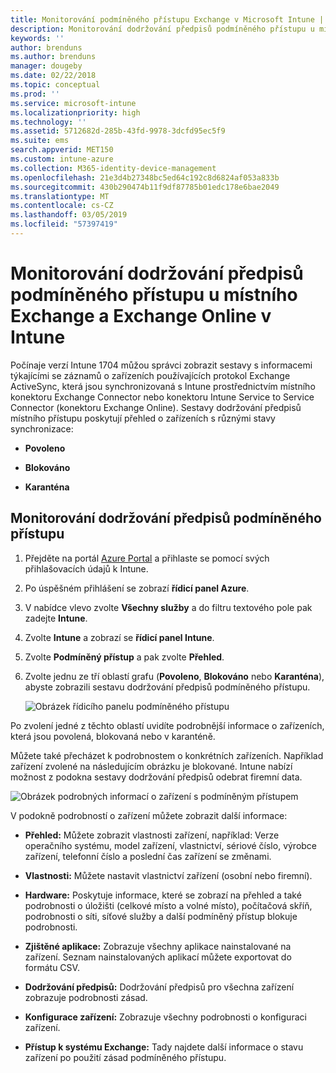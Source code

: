 ```yaml
---
title: Monitorování podmíněného přístupu Exchange v Microsoft Intune | Microsoft Intune
description: Monitorování dodržování předpisů podmíněného přístupu u místního Exchange a Exchange Online prostřednictvím portálu Intune Azure Portal.
keywords: ''
author: brenduns
ms.author: brenduns
manager: dougeby
ms.date: 02/22/2018
ms.topic: conceptual
ms.prod: ''
ms.service: microsoft-intune
ms.localizationpriority: high
ms.technology: ''
ms.assetid: 5712682d-285b-43fd-9978-3dcfd95ec5f9
ms.suite: ems
search.appverid: MET150
ms.custom: intune-azure
ms.collection: M365-identity-device-management
ms.openlocfilehash: 21e3d4b27348bc5ed64c192c8d6824af053a833b
ms.sourcegitcommit: 430b290474b11f9df87785b01edc178e6bae2049
ms.translationtype: MT
ms.contentlocale: cs-CZ
ms.lasthandoff: 03/05/2019
ms.locfileid: "57397419"
---
```

# <a name="monitor-conditional-access-compliance-for-on-premises-exchange-and-exchange-online-in-intune"></a>Monitorování dodržování předpisů podmíněného přístupu u místního Exchange a Exchange Online v Intune

Počínaje verzí Intune 1704 můžou správci zobrazit sestavy s informacemi týkajícími se záznamů o zařízeních používajících protokol Exchange ActiveSync, která jsou synchronizovaná s Intune prostřednictvím místního konektoru Exchange Connector nebo konektoru Intune Service to Service Connector (konektoru Exchange Online). Sestavy dodržování předpisů místního přístupu poskytují přehled o zařízeních s různými stavy synchronizace:

-   **Povoleno**

-   **Blokováno**

-   **Karanténa**

## <a name="to-monitor-conditional-access-compliance"></a>Monitorování dodržování předpisů podmíněného přístupu

1.  Přejděte na portál [Azure Portal](https://portal.azure.com/) a přihlaste se pomocí svých přihlašovacích údajů k Intune.

2.  Po úspěšném přihlášení se zobrazí **řídicí panel Azure**.

3.  V nabídce vlevo zvolte **Všechny služby** a do filtru textového pole pak zadejte **Intune**.

4.  Zvolte **Intune** a zobrazí se **řídicí panel Intune**.

5.  Zvolte **Podmíněný přístup** a pak zvolte **Přehled**.

6.  Zvolte jednu ze tří oblastí grafu (**Povoleno**, **Blokováno** nebo **Karanténa**), abyste zobrazili sestavu dodržování předpisů podmíněného přístupu.

    ![Obrázek řídicího panelu podmíněného přístupu](./media/CA-reporting-intune-1.png)

Po zvolení jedné z těchto oblastí uvidíte podrobnější informace o zařízeních, která jsou povolená, blokovaná nebo v karanténě.

Můžete také přecházet k podrobnostem o konkrétních zařízeních. Například zařízení zvolené na následujícím obrázku je blokované. Intune nabízí možnost z podokna sestavy dodržování předpisů odebrat firemní data.

![Obrázek podrobných informací o zařízení s podmíněným přístupem](./media/CA-reporting-intune-3.png)

V podokně podrobností o zařízení můžete zobrazit další informace:

-   **Přehled:** Můžete zobrazit vlastnosti zařízení, například: Verze operačního systému, model zařízení, vlastnictví, sériové číslo, výrobce zařízení, telefonní číslo a poslední čas zařízení se změnami.

-   **Vlastnosti:** Můžete nastavit vlastnictví zařízení (osobní nebo firemní).

-   **Hardware:** Poskytuje informace, které se zobrazí na přehled a také podrobnosti o úložišti (celkové místo a volné místo), počítačová skříň, podrobnosti o síti, síťové služby a další podmíněný přístup blokuje podrobnosti.

-   **Zjištěné aplikace:** Zobrazuje všechny aplikace nainstalované na zařízení. Seznam nainstalovaných aplikací můžete exportovat do formátu CSV.

-   **Dodržování předpisů:** Dodržování předpisů pro všechna zařízení zobrazuje podrobnosti zásad.

-   **Konfigurace zařízení:** Zobrazuje všechny podrobnosti o konfiguraci zařízení.

-   **Přístup k systému Exchange:** Tady najdete další informace o stavu zařízení po použití zásad podmíněného přístupu.
